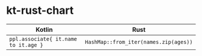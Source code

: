 # kt-rust-chart

Kotlin|Rust
----|----
`ppl.associate{ it.name to it.age }` | `HashMap::from_iter(names.zip(ages))`
